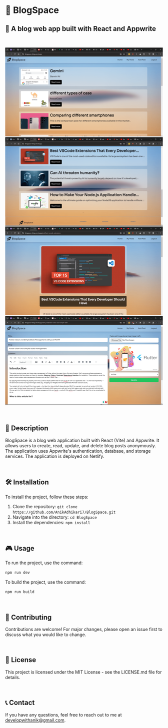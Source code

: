 # 📝 BlogSpace

## 🚀 A blog web app built with React and Appwrite

<br/>

![home1](./public/ss/home1.png)
![home2](./public/ss/home2.png)
![blog](./public/ss/blog.png)
![post](./public/ss/post.png)

<br/>

## 📖 Description

BlogSpace is a blog web application built with React (Vite) and Appwrite. It allows users to create, read, update, and delete blog posts anonymously. The application uses Appwrite's authentication, database, and storage services. The application is deployed on Netlify.

<br/>

## 🛠️ Installation

To install the project, follow these steps:

1. Clone the repository: `git clone https://github.com/AnikAdhikari7/BlogSpace.git`
2. Navigate into the directory: `cd BlogSpace`
3. Install the dependencies: `npm install`

<br/>

## 🎮 Usage

To run the project, use the command:
```bash
npm run dev
```
To build the project, use the command:
```bash
npm run build
```

<br/>

## 🤝 Contributing

Contributions are welcome! For major changes, please open an issue first to discuss what you would like to change.

<br/>

## 📜 License

This project is licensed under the MIT License - see the LICENSE.md file for details.

<br/>

## 📞 Contact

If you have any questions, feel free to reach out to me at developwithanik@gmail.com.
